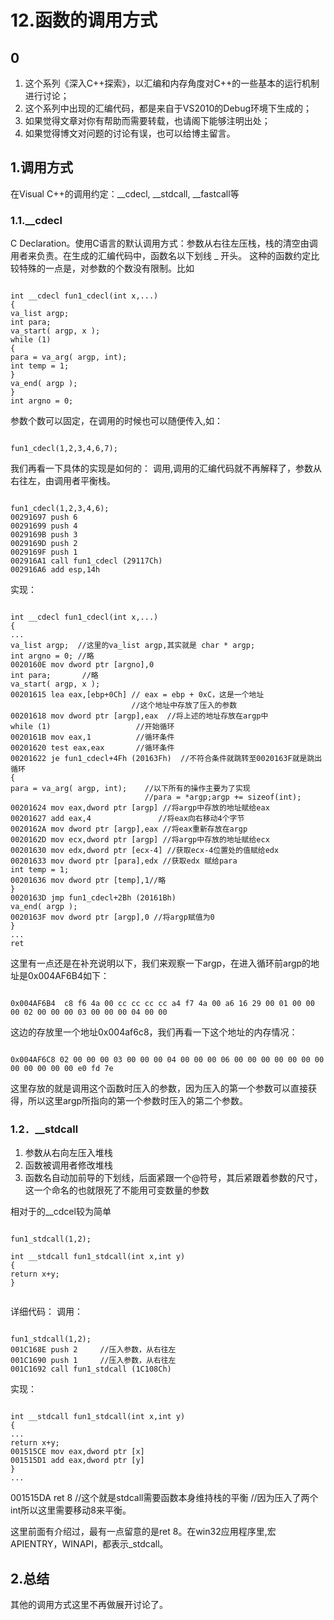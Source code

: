# 12.函数的调用方式

## 0

1.	这个系列《深入C++探索》，以汇编和内存角度对C++的一些基本的运行机制进行讨论；
2.	这个系列中出现的汇编代码，都是来自于VS2010的Debug环境下生成的；
3.	如果觉得文章对你有帮助而需要转载，也请阁下能够注明出处；
4.	如果觉得博文对问题的讨论有误，也可以给博主留言。

## 1.调用方式

在Visual C++的调用约定：__cdecl, __stdcall, __fastcall等

### 1.1.__cdecl

C Declaration。使用C语言的默认调用方式：参数从右往左压栈，栈的清空由调用者来负责。在生成的汇编代码中，函数名以下划线 _ 开头。
这种的函数约定比较特殊的一点是，对参数的个数没有限制。比如

<pre><code>
int __cdecl fun1_cdecl(int x,...)
{
va_list argp;
int para;
va_start( argp, x );
while (1)
{
para = va_arg( argp, int);
int temp = 1;
}
va_end( argp );
}
int argno = 0;
</pre></code>

参数个数可以固定，在调用的时候也可以随便传入,如：
<pre><code>
fun1_cdecl(1,2,3,4,6,7);
</pre></code>

我们再看一下具体的实现是如何的：
调用,调用的汇编代码就不再解释了，参数从右往左，由调用者平衡栈。
<pre><code>
fun1_cdecl(1,2,3,4,6);
00291697 push 6
00291699 push 4
0029169B push 3
0029169D push 2
0029169F push 1
002916A1 call fun1_cdecl (29117Ch)
002916A6 add esp,14h
</pre></code>

实现：
<pre><code>
int __cdecl fun1_cdecl(int x,...)
{
...
va_list argp;  //这里的va_list argp,其实就是 char * argp;
int argno = 0; //略
0020160E mov dword ptr [argno],0
int para;       //略
va_start( argp, x );
00201615 lea eax,[ebp+0Ch] // eax = ebp + 0xC，这是一个地址
                           //这个地址中存放了压入的参数
00201618 mov dword ptr [argp],eax  //将上述的地址存放在argp中
while (1)                   //开始循环
0020161B mov eax,1          //循环条件
00201620 test eax,eax       //循环条件
00201622 je fun1_cdecl+4Fh (20163Fh)  //不符合条件就跳转至0020163F就是跳出循环
{
para = va_arg( argp, int);    //以下所有的操作主要为了实现
                              //para = *argp;argp += sizeof(int);
00201624 mov eax,dword ptr [argp] //将argp中存放的地址赋给eax
00201627 add eax,4               //将eax向右移动4个字节
0020162A mov dword ptr [argp],eax //将eax重新存放在argp
0020162D mov ecx,dword ptr [argp] //将argp中存放的地址赋给ecx
00201630 mov edx,dword ptr [ecx-4] //获取ecx-4位置处的值赋给edx
00201633 mov dword ptr [para],edx //获取edx 赋给para
int temp = 1;
00201636 mov dword ptr [temp],1//略
}
0020163D jmp fun1_cdecl+2Bh (20161Bh)
va_end( argp );
0020163F mov dword ptr [argp],0 //将argp赋值为0
}
...
ret
</pre></code>

这里有一点还是在补充说明以下，我们来观察一下argp，在进入循环前argp的地址是0x004AF6B4如下：

<pre><code>
0x004AF6B4  c8 f6 4a 00 cc cc cc cc a4 f7 4a 00 a6 16 29 00 01 00 00 00 02 00 00 00 03 00 00 00 04 00 00
</pre></code>

这边的存放里一个地址0x004af6c8，我们再看一下这个地址的内存情况：
<pre><code>
0x004AF6C8 02 00 00 00 03 00 00 00 04 00 00 00 06 00 00 00 00 00 00 00 00 00 00 00 00 e0 fd 7e
</pre></code>

这里存放的就是调用这个函数时压入的参数，因为压入的第一个参数可以直接获得，所以这里argp所指向的第一个参数时压入的第二个参数。


### 1.2．__stdcall

1. 参数从右向左压入堆栈
1. 函数被调用者修改堆栈
1. 函数名自动加前导的下划线，后面紧跟一个@符号，其后紧跟着参数的尺寸，这一个命名的也就限死了不能用可变数量的参数

相对于的__cdcel较为简单

<pre><code>
fun1_stdcall(1,2);

int __stdcall fun1_stdcall(int x,int y)
{
return x+y;
}

</pre></code>
详细代码：
调用：
<pre><code>
fun1_stdcall(1,2);
001C168E push 2     //压入参数，从右往左
001C1690 push 1     //压入参数，从右往左
001C1692 call fun1_stdcall (1C108Ch)
</pre></code>


实现：
<pre><code>
int __stdcall fun1_stdcall(int x,int y)
{
...
return x+y;
001515CE mov eax,dword ptr [x]  
001515D1 add eax,dword ptr [y]
}
...
</pre></code>
001515DA ret 8  //这个就是stdcall需要函数本身维持栈的平衡
//因为压入了两个int所以这里需要移动8来平衡。

这里前面有介绍过，最有一点留意的是ret 8。在win32应用程序里,宏APIENTRY，WINAPI，都表示_stdcall。

## 2.总结

其他的调用方式这里不再做展开讨论了。

 
